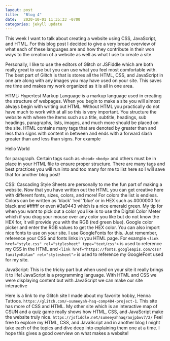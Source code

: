 ```yaml
---
layout: post
title:  "Blog 4"
date:   2020-10-01 11:35:33 -0700
categories: jekyll update
---
```

This week I want to talk about creating a website using CSS, JavaScript, and HTML. For this blog post I decided to give a very broad overview of what each of these languages are and how they contribute in their won ways to the creation of a website as well as what I use to create a site. 

Personally, I like to use the editors of Glitch or JSFiddle which are both really great to use but you can use what you feel most comfortable with. The best part of Glitch is that is stores all the HTML, CSS, and JavaScript in one are along with any images you may have used on your site. This saves me time and makes my work organized as it is all in one area.

HTML: Hypertest Markup Language is a markup language used in creating the structure of webpages. When you begin to make a site you will almost always begin with writing out HTML. Without HTML you practically do not have much to work with at all so this is very important. You structure the website with where the items such as a title, subtitle, headings, sub headings, paragraphs, lists, images, and much more should be placed on the site. HTML contains many tags that are denoted by greater than and less than signs with content in between and ends with a forward slash greater than and less than signs. For example <p>Hello World</p> for paragraph. Certain tags such as `<head>` `<body>` and others must be in place in your HTML file to ensure proper structure. There are many tags and best practices you will run into and too many for me to list here so I will save that for another blog post!

CSS: Cascading Style Sheets are personally to me the fun part of making a website. Now that you have written out the HTML you can get creative here with different fonts, sizes, colors, and more! For colors the list is endless. Colors can be written as ‘black’ ‘red’ ‘blue’ or in HEX such as #000000 for black and #ffffff or even #3a9443 which is a nice emerald green. My tip for when you want to pick out a color you like is to use the Digital Color Meter which if you drag your mouse over any color you like but do not know the HEX for, it will provide you with the RGB (red green blue). Google color picker and enter the RGB values to get the HEX color. You can also import nice fonts to use on your site. I use GoogleFonts for this. Just remember, reference your CSS and fonts links in you HTML page. For example `<link href="style.css" rel="stylesheet" type="text/css">` is used to reference my CSS in the HTML and `<link href="https://fonts.googleapis.com/css?family=Kalam" rel="stylesheet">` is used to reference my GoogleFont used for my site. 

JavaScript: This is the tricky part but when used on your site it really brings it to life! JavaScript is a programming language. With HTML and CSS we were displaying content but with JavaScript we can make our site interactive 

Here is a link to my Glitch site I made about my favorite hobby, Henna Tattoos. `https://glitch.com/~sumeeyah-haq-comp484-project-1`. This site has more of CSS and HTML. My other site which is an interactive map of CSUN and a quiz game really shows how HTML, CSS, and JavaScript make the website truly nice. `https://jsfiddle.net/sumeeyahhaq/aojpbwv7/2/` Feel free to explore my HTML, CSS, and JavaScript and in another blog I might take each of the topics and dive deep into explaining them one at a time. I hope this gives a good overview on what makes a website!